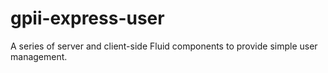 # gpii-express-user
A series of server and client-side Fluid components to provide simple user management.

